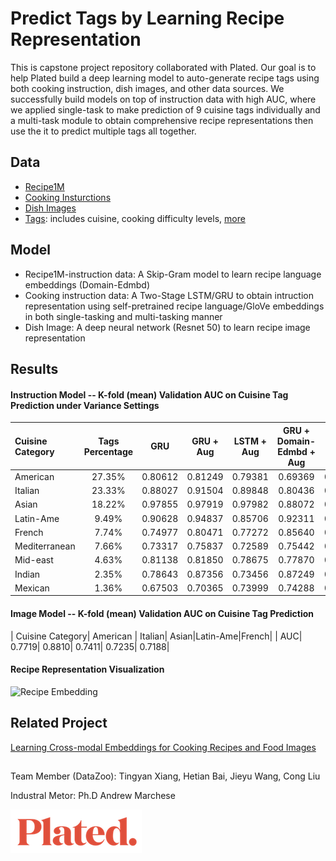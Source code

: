 # Predict Tags by Learning Recipe Representation  

This is capstone project repository collaborated with Plated. Our goal is to help Plated build a deep learning model to auto-generate recipe tags using both cooking instruction, dish images, and other data sources. We successfully build models on top of instruction data with high AUC, where we applied single-task to make prediction of 9 cuisine tags individually and a multi-task module to obtain comprehensive recipe representations then use the it to predict multiple tags all together.

## Data
* [Recipe1M](http://im2recipe.csail.mit.edu/dataset/download/)
* [Cooking Insturctions](/data/data_sample.pdf)
* [Dish Images](/data/data_sample.pdf)
* [Tags](/data/Tags_structure_self.csv): includes cuisine, cooking difficulty levels, [more](/data/Tags_structure_self.csv)

## Model
* Recipe1M-instruction data: A Skip-Gram model to learn recipe language embeddings (Domain-Edmbd)
* Cooking instruction data: A Two-Stage LSTM/GRU to obtain intruction representation using self-pretrained recipe language/GloVe embeddings in both single-tasking and multi-tasking manner
* Dish Image: A deep neural network (Resnet 50) to learn recipe image representation

## Results
#### Instruction Model -- K-fold (mean) Validation AUC on Cuisine Tag Prediction under Variance Settings
| Cuisine Category| Tags Percentage	| GRU 	| GRU + Aug	| LSTM + Aug	| GRU + Domain-Edmbd + Aug|Multi-task |
| :--- 				|:---:			|:---:	|:---:	|:---:		|:---:		| ---: 	|
|American |27.35% |0.80612 |0.81249 |0.79381 |0.69369 |0.74103|
|Italian |23.33%| 0.88027 |0.91504 |0.89848| 0.80436 |0.85489|
|Asian |18.22% |0.97855 |0.97919 |0.97982 |0.88072 |0.94860|
|Latin-Ame |9.49% |0.90628 |0.94837 |0.85706 |0.92311 |0.93433|
|French |7.74% |0.74977 |0.80471 |0.77272 |0.85640 |0.79605|
| Mediterranean| 7.66% |0.73317 |0.75837 |0.72589 |0.75442 |0.79292|
|Mid-east |4.63% |0.81138| 0.81850 |0.78675 |0.77870| 0.87369|
|Indian |2.35% |0.78643 |0.87356 |0.73456 |0.87249 |0.88438|
|Mexican |1.36% |0.67503 |0.70365 | 0.73999 |0.74288 |0.90554|

#### Image Model -- K-fold (mean) Validation AUC on Cuisine Tag Prediction
| Cuisine Category| American | Italian| Asian|Latin-Ame|French|
| AUC| 0.7719| 0.8810| 0.7411| 0.7235| 0.7188|

#### Recipe Representation Visualization
![Recipe Embedding](https://github.com/NYU-CDS-Capstone-Project/Plated_Recipe_Tags_Predict/blob/master/pics/Recipe%20Representation.png=100x100)

## Related Project 
[Learning Cross-modal Embeddings for Cooking Recipes and Food Images](http://pic2recipe.csail.mit.edu)

## 
Team Member (DataZoo): Tingyan Xiang, Hetian Bai, Jieyu Wang, Cong Liu

Industral Metor: Ph.D Andrew Marchese 

![Logo](pics/logo_image.png) 
